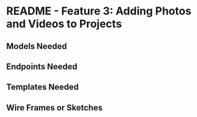 # README - Feature 3: Adding Photos and Videos to Projects

## Models Needed

## Endpoints Needed

## Templates Needed

## Wire Frames or Sketches
